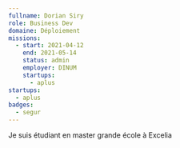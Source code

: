 ```yaml
---
fullname: Dorian Siry
role: Business Dev
domaine: Déploiement
missions:
  - start: 2021-04-12
    end: 2021-05-14
    status: admin
    employer: DINUM
    startups:
      - aplus
startups:
  - aplus
badges:
  - segur
---
```

Je suis étudiant en master grande école à Excelia